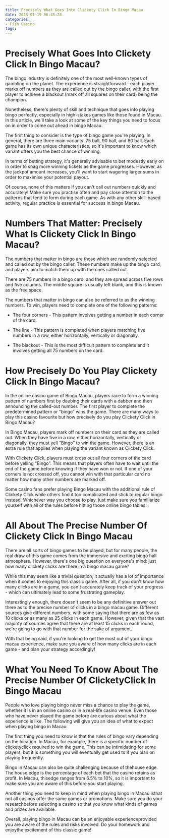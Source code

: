 ```yaml
---
title: Precisely What Goes Into Clickety Click In Bingo Macau
date: 2023-01-19 06:45:28
categories:
- Fish Casino
tags:
---
```



#  Precisely What Goes Into Clickety Click In Bingo Macau?

The bingo industry is definitely one of the most well-known types of gambling on the planet. The experience is straightforward - each player marks off numbers as they are called out by the bingo caller, with the first player to achieve a blackout (mark off all squares on their card) being the champion.

Nonetheless, there's plenty of skill and technique that goes into playing bingo perfectly, especially in high-stakes games like those found in Macau. In this article, we'll take a look at some of the key things you need to focus on in order to come out ahead in bingo Macau.

The first thing to consider is the type of bingo game you're playing. In general, there are three main variants: 75 ball, 90 ball, and 80 ball. Each game has its own unique characteristics, so it's important to know which variant offers you the best chance of winning.

In terms of betting strategy, it's generally advisable to bet modestly early on in order to snag more winning tickets as the game progresses. However, as the jackpot amount increases, you'll want to start wagering larger sums in order to maximise your potential payout.

Of course, none of this matters if you can't call out numbers quickly and accurately! Make sure you practise often and pay close attention to the patterns that tend to form during each game. As with any other skill-based activity, regular practice is essential for success in bingo Macau.

#  Numbers That Matter: Precisely What Is Clickety Click In Bingo Macau?

The numbers that matter in bingo are those which are randomly selected and called out by the bingo caller. These numbers make up the bingo card, and players aim to match them up with the ones called out.

There are 75 numbers in a bingo card, and they are spread across five rows and five columns. The middle square is usually left blank, and this is known as the free space.

The numbers that matter in bingo can also be referred to as the winning numbers. To win, players need to complete one of the following patterns:

- The four corners - This pattern involves getting a number in each corner of the card.

- The line - This pattern is completed when players matching five numbers in a row, either horizontally, vertically or diagonally.

- The blackout - This is the most difficult pattern to complete and it involves getting all 75 numbers on the card.

#  How Precisely Do You Play Clickety Click In Bingo Macau?

In the online casino game of Bingo Macau, players race to form a winning pattern of numbers first by daubing their cards with a dabber and then announcing the called-out number. The first player to complete the predetermined pattern or “bingo” wins the game. There are many ways to play this casino favourite but how precisely do you play Clickety Click in Bingo Macau?

In Bingo Macau, players mark off numbers on their card as they are called out. When they have five in a row, either horizontally, vertically or diagonally, they must yell “Bingo” to win the game. However, there is an extra rule that applies when playing the variant known as Clickety Click.

With Clickety Click, players must cross out all four corners of the card before yelling “Bingo”. This means that players often have to wait until the end of the game before knowing if they have won or not. If one of your corners is not crossed off, you cannot win with that particular card no matter how many other numbers are marked off.

Some casino fans prefer playing Bingo Macau with the additional rule of Clickety Click while others find it too complicated and stick to regular bingo instead. Whichever way you choose to play, just make sure you familiarize yourself with all of the rules before hitting those online bingo tables!

#  All About The Precise Number Of Clickety Click In Bingo Macau 

There are all sorts of bingo games to be played, but for many people, the real draw of this game comes from the immersive and exciting bingo hall atmosphere. However, there's one big question on everyone's mind: just how many clickety clicks are there in a bingo macau game?

While this may seem like a trivial question, it actually has a lot of importance when it comes to enjoying this classic game. After all, if you don't know how many clicks are in a game, you can't accurately keep track of your progress - which can ultimately lead to some frustrating gameplay.

Interestingly enough, there doesn't seem to be any definitive answer out there as to the precise number of clicks in a bingo macau game. Different sources give different numbers, with some saying that there are as few as 10 clicks or as many as 25 clicks in each game. However, given that the vast majority of sources agree that there are at least 15 clicks in each round, we're going to go with that number for the sake of argument.

With that being said, if you're looking to get the most out of your bingo macau experience, make sure you aware of how many clicks are in each game - and plan your strategy accordingly!

#  What You Need To Know About The Precise Number Of ClicketyClick In Bingo Macau

People who love playing bingo never miss a chance to play the game, whether it is in an online casino or in a real-life casino venue. Even those who have never played the game before are curious about what the experience is like. The following will give you an idea of what to expect when playing bingo in Macau:

The first thing you need to know is that the rules of bingo vary depending on the location. In Macau, for example, there is a specific number of clicketyclick required to win the game. This can be intimidating for some players, but it is something you will eventually get used to if you plan on playing frequently.

Bingo in Macau can also be quite challenging because of thehouse edge. The house edge is the percentage of each bet that the casino retains as profit. In Macau, thisedge ranges from 6.5% to 10%, so it is important to make sure you are aware of this before you start playing.

Another thing you need to keep in mind when playing bingo in Macau isthat not all casinos offer the same games or promotions. Make sure you do your researchbefore selecting a casino so that you know what kinds of games and prizes are available.

Overall, playing bingo in Macau can be an enjoyable experienceprovided you are aware of the rules and risks involved. Do your homework and enjoythe excitement of this classic game!